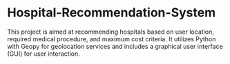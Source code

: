 # Hospital-Recommendation-System
This project is aimed at recommending hospitals based on user location, required medical procedure, and maximum cost criteria. It utilizes Python with Geopy for geolocation services and includes a graphical user interface (GUI) for user interaction.
